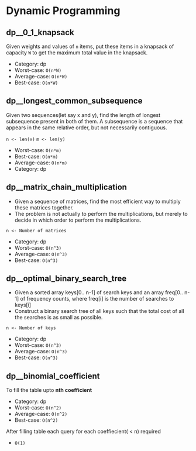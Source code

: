 # Dynamic Programming

## dp__0_1_knapsack

Given weights and values of `n` items, put these items in a knapsack of capacity `W` to get the maximum total value in the knapsack.

* Category: dp
* Worst-case: `O(n*W)`
* Average-case: `O(n*W)`
* Best-case: `O(n*W)`	

## dp__longest_common_subsequence

Given two sequences(let say x and y), find the length of longest subsequence present in both of them. A subsequence is a sequence that appears in the same relative order, but not necessarily contiguous. 

`n <- len(x)`
`m <- len(y)`

* Worst-case: `O(n*m)`
* Best-case: `O(n*m)`
* Average-case: `O(n*m)`
* Category: dp

## dp__matrix_chain_multiplication

- Given a sequence of matrices, find the most efficient way to multiply these matrices together.
- The problem is not actually to perform the multiplications, but merely to decide in which order to perform the multiplications.

`n <- Number of matrices`

* Category: dp
* Worst-case: `O(n^3)`
* Average-case: `O(n^3)`
* Best-case: `O(n^3)`

## dp__optimal_binary_search_tree

- Given a sorted array keys[0.. n-1] of search keys and an array freq[0.. n-1] of frequency counts, where freq[i] is the number of searches to keys[i]
- Construct a binary search tree of all keys such that the total cost of all the searches is as small as possible.

`n <- Number of keys`

* Category: dp
* Worst-case: `O(n^3)`
* Average-case: `O(n^3)`
* Best-case: `O(n^3)`

## dp__binomial_coefficient

To fill the table upto **nth coefficient**

* Category: dp
* Worst-case: `O(n^2)`
* Average-case: `O(n^2)`
* Best-case: `O(n^2)`

After filling table each query for each coeffiecient( < n) required
- `O(1)`


